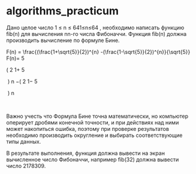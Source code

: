 # algorithms_practicum

Дано целое число 1 ≤ n ≤ 641≤n≤64 , необходимо написать функцию fib(n) для вычисления nn-го числа Фибоначчи. Функция fib(n) должна производить вычисление по формуле Бине.

F(n) = \frac{(\frac{1+\sqrt{5}}{2})^{n} -(\frac{1-\sqrt{5}}{2})^{n}}{\sqrt{5}}
F(n)= 
5
​
 
( 
2
1+ 
5
​
 
​
 ) 
n
 −( 
2
1− 
5
​
 
​
 ) 
n
 
​
 
Важно учесть что Формула Бине точна математически, но компьютер оперирует дробями конечной точности, и при действиях над ними может накопиться ошибка, поэтому при проверке результатов необходимо производить округление и выбирать соответствующие типы данных.

В результате выполнения, функция должна вывести на экран вычисленное число Фибоначчи, например fib(32) должна вывести число 2178309.

